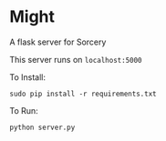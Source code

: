 Might
=================

A flask server for Sorcery

This server runs on `localhost:5000`


To Install:

`sudo pip install -r requirements.txt`


To Run:

`python server.py`